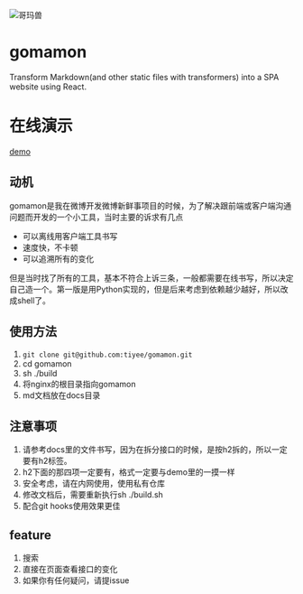 ![哥玛兽](./gemamon.jpg)

# gomamon
Transform Markdown(and other static files with transformers) into a SPA website using React.

# 在线演示
[demo](https://gomamon.tiyee.com.cn)

## 动机
gomamon是我在微博开发微博新鲜事项目的时候，为了解决跟前端或客户端沟通问题而开发的一个小工具，当时主要的诉求有几点
* 可以离线用客户端工具书写
* 速度快，不卡顿
* 可以追溯所有的变化

但是当时找了所有的工具，基本不符合上诉三条，一般都需要在线书写，所以决定自己造一个。第一版是用Python实现的，但是后来考虑到依赖越少越好，所以改成shell了。

## 使用方法
1. `git clone git@github.com:tiyee/gomamon.git`
2. cd gomamon
3. sh ./build
4. 将nginx的根目录指向gomamon
5. md文档放在docs目录


## 注意事项
1. 请参考docs里的文件书写，因为在拆分接口的时候，是按h2拆的，所以一定要有h2标签。
2. h2下面的那四项一定要有，格式一定要与demo里的一摸一样
3. 安全考虑，请在内网使用，使用私有仓库
4. 修改文档后，需要重新执行sh ./build.sh
5. 配合git hooks使用效果更佳

## feature
1. 搜索
2. 直接在页面查看接口的变化
3. 如果你有任何疑问，请提issue
